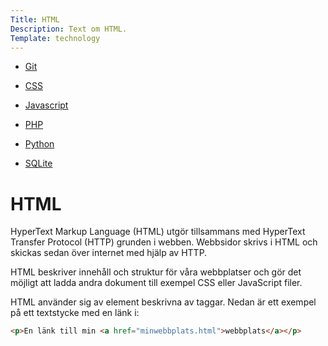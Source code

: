 ```yaml
---
Title: HTML
Description: Text om HTML.
Template: technology
---
```


<div class="side-bar" markdown="1">

* [Git](git)

* [CSS](css)

* [Javascript](javascript)

* [PHP](php)

* [Python](python)

* [SQLite](sqlite)

</div>

<div class="not-side" markdown="1">

HTML
==========================

HyperText Markup Language (HTML) utgör tillsammans med HyperText Transfer Protocol (HTTP) grunden i webben. Webbsidor skrivs i HTML och skickas sedan över internet med hjälp av HTTP.

HTML beskriver innehåll och struktur för våra webbplatser och gör det möjligt att ladda andra dokument till exempel CSS eller JavaScript filer.

HTML använder sig av element beskrivna av taggar. Nedan är ett exempel på ett textstycke med en länk i:

```html
<p>En länk till min <a href="minwebbplats.html">webbplats</a></p>
```

</div>
